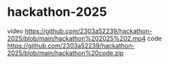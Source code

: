 # hackathon-2025
 video https://github.com/2303a52239/hackathon-2025/blob/main/hackathon%202025%202.mp4
code https://github.com/2303a52239/hackathon-2025/blob/main/hackathon%20code.zip
